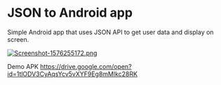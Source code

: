 # JSON to Android app
Simple Android app that uses JSON API to get user data and display on screen.

[![Screenshot-1576255172.png](https://i.postimg.cc/9FWTV9LM/Screenshot-1576255172.png)](https://postimg.cc/kDpDv233)

Demo APK
https://drive.google.com/open?id=1tlODV3CyAqsYcv5vXYF9Eg8mMlkc28RK
